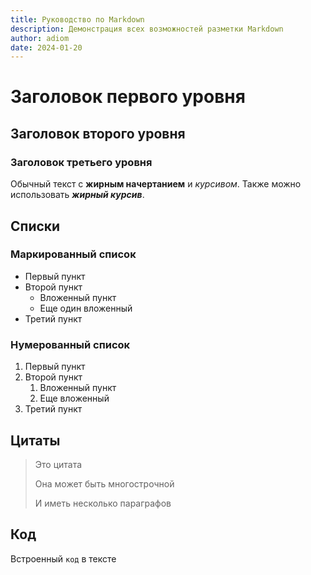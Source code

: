 ```yaml
---
title: Руководство по Markdown
description: Демонстрация всех возможностей разметки Markdown
author: adiom
date: 2024-01-20
---
```


# Заголовок первого уровня

## Заголовок второго уровня

### Заголовок третьего уровня

Обычный текст с **жирным начертанием** и *курсивом*. 
Также можно использовать ***жирный курсив***.

## Списки

### Маркированный список
* Первый пункт
* Второй пункт
  * Вложенный пункт
  * Еще один вложенный
* Третий пункт

### Нумерованный список
1. Первый пункт
2. Второй пункт
   1. Вложенный пункт
   2. Еще вложенный
3. Третий пункт

## Цитаты

> Это цитата
> 
> Она может быть многострочной
> 
> И иметь несколько параграфов

## Код

Встроенный `код` в тексте
